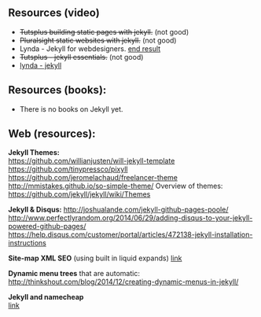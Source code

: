 ## Resources (video)
- ~~Tutsplus building static pages with jekyll.~~ (not good)  
- ~~Pluralsight static websites with jekyll.~~ (not good)  
- Lynda - Jekyll for webdesigners. [end result](http://jameswillweb.github.io/jekyll-for-designers/)  
- ~~Tutsplus - jekyll essentials.~~  (not good)  
- [lynda - jekyll](https://www.lynda.com/GitHub-tutorials/Learning-Static-Site-Building-Jekyll/761964-2.html) 
## Resources (books):
- There is no books on Jekyll yet.

## Web (resources):
**Jekyll Themes:**  
https://github.com/willianjusten/will-jekyll-template  
https://github.com/tinypressco/pixyll  
https://github.com/jeromelachaud/freelancer-theme
http://mmistakes.github.io/so-simple-theme/
Overview of themes: https://github.com/jekyll/jekyll/wiki/Themes  

**Jekyll & Disqus:**
http://joshualande.com/jekyll-github-pages-poole/  
http://www.perfectlyrandom.org/2014/06/29/adding-disqus-to-your-jekyll-powered-github-pages/  
https://help.disqus.com/customer/portal/articles/472138-jekyll-installation-instructions  

**Site-map XML SEO** (using built in liquid expands) [link](http://digitalshore.io/build-jekyll-sitemap-without-plugin/)   

**Dynamic menu trees** that are automatic: http://thinkshout.com/blog/2014/12/creating-dynamic-menus-in-jekyll/  

**Jekyll and namecheap**  
[link](http://www.girliemac.com/blog/2013/12/27/wordpress-to-jekyll/)
